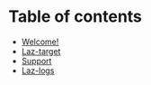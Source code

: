 # Table of contents

* [Welcome!](README.md)
* [Laz-target](laz-target.md)
* [Support](https://discord.com/invite/yDXK7qcBfx)
* [Laz-logs](laz-logs.md)
